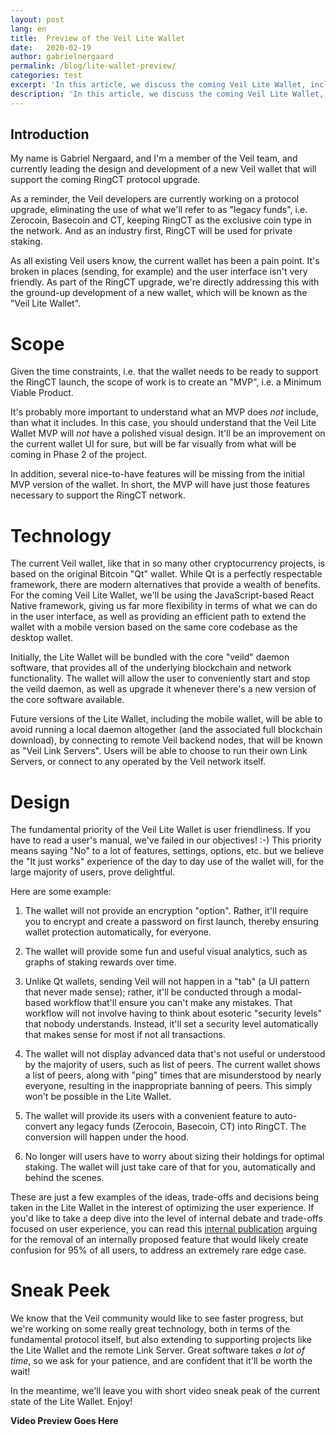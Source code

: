 ```yaml
---
layout: post
lang: en
title:  Preview of the Veil Lite Wallet
date:   2020-02-19
author: gabrielnergaard
permalink: /blog/lite-wallet-preview/
categories: test
excerpt: 'In this article, we discuss the coming Veil Lite Wallet, including a video sneak peek.'
description: 'In this article, we discuss the coming Veil Lite Wallet, including a video sneak peek.'
---
```

## Introduction

My name is Gabriel Nergaard, and I'm a member of the Veil team, and currently leading the design and development of a new Veil wallet that will support the coming RingCT protocol upgrade.

As a reminder, the Veil developers are currently working on a protocol upgrade, eliminating the use of what we'll refer to as "legacy funds", i.e. Zerocoin, Basecoin and CT, keeping RingCT as the exclusive coin type in the network. And as an industry first, RingCT will be used for private staking.

As all existing Veil users know, the current wallet has been a pain point. It's broken in places (sending, for example) and the user interface isn't very friendly. As part of the RingCT upgrade, we're directly addressing this with the ground-up development of a new wallet, which will be known as the "Veil Lite Wallet".

# Scope

Given the time constraints, i.e. that the wallet needs to be ready to support the RingCT launch, the scope of work is to create an "MVP", i.e. a Minimum Viable Product. 

It's probably more important to understand what an MVP does *not* include, than what it includes. In this case, you should understand that the Veil Lite Wallet MVP will *not* have a polished visual design. It'll be an improvement on the current wallet UI for sure, but will be far visually from what will be coming in Phase 2 of the project.

In addition, several nice-to-have features will be missing from the initial MVP version of the wallet. In short, the MVP will have just those features necessary to support the RingCT network.

# Technology 

The current Veil wallet, like that in so many other cryptocurrency projects, is based on the original Bitcoin "Qt" wallet. While Qt is a perfectly respectable framework, there are modern alternatives that provide a wealth of benefits. For the coming Veil Lite Wallet, we'll be using the JavaScript-based React Native framework, giving us far more flexibility in terms of what we can do in the user interface, as well as providing an efficient path to extend the wallet with a mobile version based on the same core codebase as the desktop wallet.

Initially, the Lite Wallet will be bundled with the core "veild" daemon software, that provides all of the underlying blockchain and network functionality. The wallet will allow the user to conveniently start and stop the veild daemon, as well as upgrade it whenever there's a new version of the core software available.

Future versions of the Lite Wallet, including the mobile wallet, will be able to avoid running a local daemon altogether (and the associated full blockchain download), by connecting to remote Veil backend nodes, that will be known as "Veil Link Servers". Users will be able to choose to run their own Link Servers, or connect to any operated by the Veil network itself.

# Design

The fundamental priority of the Veil Lite Wallet is user friendliness. If you have to read a user's manual, we've failed in our objectives! :-) This priority means saying "No" to a lot of features, settings, options, etc. but we believe the "It just works" experience of the day to day use of the wallet will, for the large majority of users, prove delightful.

Here are some example:

1. The wallet will not provide an encryption "option". Rather, it'll require you to encrypt and create a password on first launch, thereby ensuring wallet protection automatically, for everyone.

2. The wallet will provide some fun and useful visual analytics, such as graphs of staking rewards over time.

3. Unlike Qt wallets, sending Veil will not happen in a "tab" (a UI pattern that never made sense); rather, it'll be conducted through a modal-based workflow that'll ensure you can't make any mistakes. That workflow will not involve having to think about esoteric "security levels" that nobody understands. Instead, it'll set a security level automatically that makes sense for most if not all transactions.

4. The wallet will not display advanced data that's not useful or understood by the majority of users, such as list of peers. The current wallet shows a list of peers, along with "ping" times that are misunderstood by nearly everyone, resulting in the inappropriate banning of peers. This simply won't be possible in the Lite Wallet.

5. The wallet will provide its users with a convenient feature to auto-convert any legacy funds (Zerocoin, Basecoin, CT) into RingCT. The conversion will happen under the hood.

6. No longer will users have to worry about sizing their holdings for optimal staking. The wallet will just take care of that for you, automatically and behind the scenes.

These are just a few examples of the ideas, trade-offs and decisions being taken in the Lite Wallet in the interest of optimizing the user experience. If you'd like to take a deep dive into the level of internal debate and trade-offs focused on user experience, you can read this [internal publication][1] arguing for the removal of an internally proposed feature that would likely create confusion for 95% of all users, to address an extremely rare edge case.

# Sneak Peek

We know that the Veil community would like to see faster progress, but we're working on some really great technology, both in terms of the fundamental protocol itself, but also extending to supporting projects like the Lite Wallet and the remote Link Server. Great software takes *a lot of time*, so we ask for your patience, and are confident that it'll be worth the wait!

In the meantime, we'll leave you with short video sneak peak of the current state of the Lite Wallet. Enjoy!

**Video Preview Goes Here**

[1]: https://clipz.in/veil-change-reserve.html